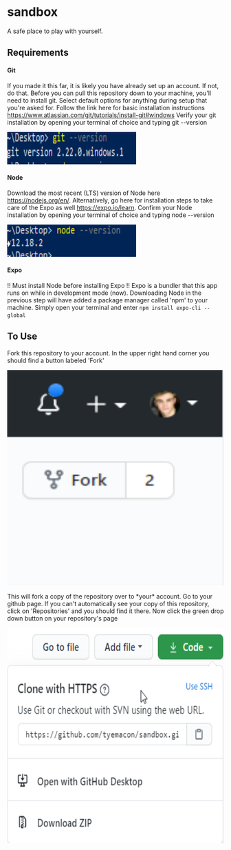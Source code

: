 # sandbox
A safe place to play with yourself.

## Requirements

#### Git
If you made it this far, it is likely you have already set up an account. If not, do that. 
Before you can pull this repository down to your machine, you'll need to install git. Select default
options for anything during setup that you're asked for. Follow the link here for basic installation
instructions https://www.atlassian.com/git/tutorials/install-git#windows
Verify your git installation by opening your terminal of choice and typing git --version
<p>
<img width="300" height="75" src="./git.png">
</p>


#### Node
Download the most recent (LTS) version of Node here https://nodejs.org/en/.
Alternatively, go here for installation steps to take care of the Expo as well https://expo.io/learn.
Confirm your Node installation by opening your terminal of choice and typing node --version
<p>
<img width="300" height="75" src="./node.png">
</p>

#### Expo
!! Must install Node before installing Expo !!
Expo is a bundler that this app runs on while in development mode (now). Downloading Node in the previous step 
will have added a package manager called 'npm' to your machine. Simply open your terminal and enter `npm install expo-cli --global`

## To Use
Fork this repository to your account. In the upper right hand corner you should find a button labeled 'Fork'
<p>
<img width="800" height="500" src="./fork.png">
</p>
This will fork a copy of the repository over to *your* account. Go to your github page. If you can't automatically see your copy of this repository, 
click on 'Repositories' and you should find it there. Now click the green drop down button on your repository's page
<p>
<img width="800" height="500" src="./clone.png">
</p>

